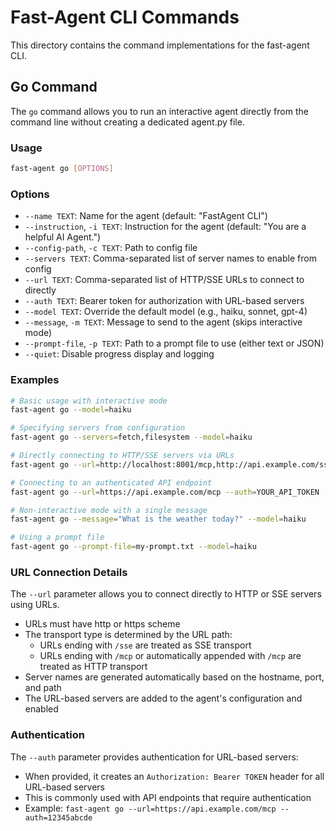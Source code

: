 # Fast-Agent CLI Commands

This directory contains the command implementations for the fast-agent CLI.

## Go Command

The `go` command allows you to run an interactive agent directly from the command line without
creating a dedicated agent.py file.

### Usage

```bash
fast-agent go [OPTIONS]
```

### Options

- `--name TEXT`: Name for the agent (default: "FastAgent CLI")
- `--instruction`, `-i TEXT`: Instruction for the agent (default: "You are a helpful AI Agent.")
- `--config-path`, `-c TEXT`: Path to config file
- `--servers TEXT`: Comma-separated list of server names to enable from config
- `--url TEXT`: Comma-separated list of HTTP/SSE URLs to connect to directly
- `--auth TEXT`: Bearer token for authorization with URL-based servers
- `--model TEXT`: Override the default model (e.g., haiku, sonnet, gpt-4)
- `--message`, `-m TEXT`: Message to send to the agent (skips interactive mode)
- `--prompt-file`, `-p TEXT`: Path to a prompt file to use (either text or JSON)
- `--quiet`: Disable progress display and logging

### Examples

```bash
# Basic usage with interactive mode
fast-agent go --model=haiku

# Specifying servers from configuration
fast-agent go --servers=fetch,filesystem --model=haiku

# Directly connecting to HTTP/SSE servers via URLs
fast-agent go --url=http://localhost:8001/mcp,http://api.example.com/sse

# Connecting to an authenticated API endpoint
fast-agent go --url=https://api.example.com/mcp --auth=YOUR_API_TOKEN

# Non-interactive mode with a single message
fast-agent go --message="What is the weather today?" --model=haiku

# Using a prompt file
fast-agent go --prompt-file=my-prompt.txt --model=haiku
```

### URL Connection Details

The `--url` parameter allows you to connect directly to HTTP or SSE servers using URLs.

- URLs must have http or https scheme
- The transport type is determined by the URL path:
  - URLs ending with `/sse` are treated as SSE transport
  - URLs ending with `/mcp` or automatically appended with `/mcp` are treated as HTTP transport
- Server names are generated automatically based on the hostname, port, and path
- The URL-based servers are added to the agent's configuration and enabled

### Authentication

The `--auth` parameter provides authentication for URL-based servers:

- When provided, it creates an `Authorization: Bearer TOKEN` header for all URL-based servers
- This is commonly used with API endpoints that require authentication
- Example: `fast-agent go --url=https://api.example.com/mcp --auth=12345abcde`